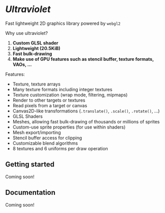 # _Ultraviolet_

Fast lightweight 2D graphics library powered by `webgl2`

Why use ultraviolet?
1. **Custom GLSL shader**
2. **Lightweight (20.5KiB)**
3. **Fast bulk-drawing**
4. **Make use of GPU features such as stencil buffer, texture formats, VAOs, ...**

Features:
- Texture, texture arrays
- Many texture formats including integer textures
- Texture customization (wrap mode, filtering, mipmaps)
- Render to other targets or textures
- Read pixels from a target or canvas
- Canvas2D-like transformations (`.translate()`, `.scale()`, `.rotate()`, ...)
- GLSL Shaders
- Meshes, allowing fast bulk-drawing of thousands or millions of sprites
- Custom-use sprite properties (for use within shaders)
- Mesh export/importing
- Stencil buffer access for clipping
- Customizable blend algorithms
- 8 textures and 6 uniforms per draw operation

## Getting started

Coming soon!

## Documentation

Coming soon!